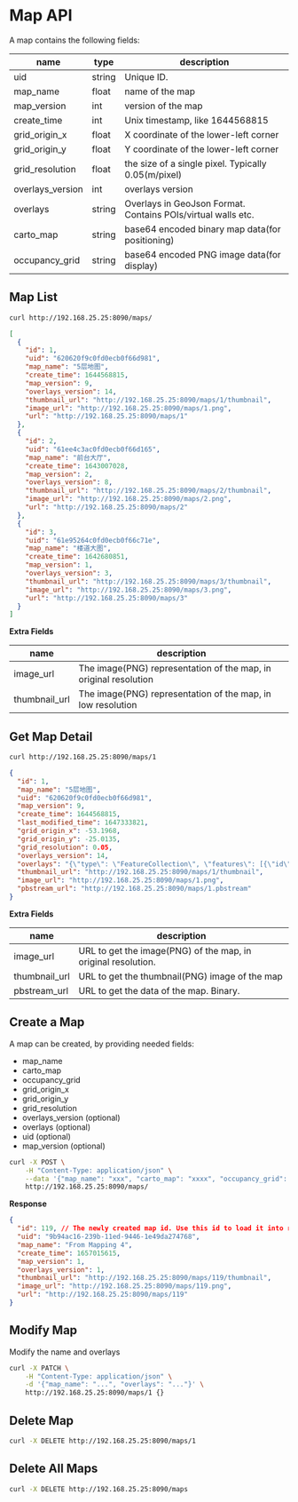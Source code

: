 # Map API

A map contains the following fields:

| name             | type   | description                                                  |
| ---------------- | ------ | ------------------------------------------------------------ |
| uid              | string | Unique ID.                                                   |
| map_name         | float  | name of the map                                              |
| map_version      | int    | version of the map                                           |
| create_time      | int    | Unix timestamp, like 1644568815                              |
| grid_origin_x    | float  | X coordinate of the lower-left corner                        |
| grid_origin_y    | float  | Y coordinate of the lower-left corner                        |
| grid_resolution  | float  | the size of a single pixel. Typically 0.05(m/pixel)          |
| overlays_version | int    | overlays version                                             |
| overlays         | string | Overlays in GeoJson Format. Contains POIs/virtual walls etc. |
| carto_map        | string | base64 encoded binary map data(for positioning)              |
| occupancy_grid   | string | base64 encoded PNG image data(for display)                   |

## Map List

```bash
curl http://192.168.25.25:8090/maps/
```

```json
[
  {
    "id": 1,
    "uid": "620620f9c0fd0ecb0f66d981",
    "map_name": "5层地图",
    "create_time": 1644568815,
    "map_version": 9,
    "overlays_version": 14,
    "thumbnail_url": "http://192.168.25.25:8090/maps/1/thumbnail",
    "image_url": "http://192.168.25.25:8090/maps/1.png",
    "url": "http://192.168.25.25:8090/maps/1"
  },
  {
    "id": 2,
    "uid": "61ee4c3ac0fd0ecb0f66d165",
    "map_name": "前台大厅",
    "create_time": 1643007028,
    "map_version": 2,
    "overlays_version": 8,
    "thumbnail_url": "http://192.168.25.25:8090/maps/2/thumbnail",
    "image_url": "http://192.168.25.25:8090/maps/2.png",
    "url": "http://192.168.25.25:8090/maps/2"
  },
  {
    "id": 3,
    "uid": "61e95264c0fd0ecb0f66c71e",
    "map_name": "楼道大图",
    "create_time": 1642680851,
    "map_version": 1,
    "overlays_version": 3,
    "thumbnail_url": "http://192.168.25.25:8090/maps/3/thumbnail",
    "image_url": "http://192.168.25.25:8090/maps/3.png",
    "url": "http://192.168.25.25:8090/maps/3"
  }
]
```

**Extra Fields**

| name          | description                                                      |
| ------------- | ---------------------------------------------------------------- |
| image_url     | The image(PNG) representation of the map, in original resolution |
| thumbnail_url | The image(PNG) representation of the map, in low resolution      |

## Get Map Detail

```bash
curl http://192.168.25.25:8090/maps/1
```

```json
{
  "id": 1,
  "map_name": "5层地图",
  "uid": "620620f9c0fd0ecb0f66d981",
  "map_version": 9,
  "create_time": 1644568815,
  "last_modified_time": 1647333821,
  "grid_origin_x": -53.1968,
  "grid_origin_y": -25.0135,
  "grid_resolution": 0.05,
  "overlays_version": 14,
  "overlays": "{\"type\": \"FeatureCollection\", \"features\": [{\"id\": ...",
  "thumbnail_url": "http://192.168.25.25:8090/maps/1/thumbnail",
  "image_url": "http://192.168.25.25:8090/maps/1.png",
  "pbstream_url": "http://192.168.25.25:8090/maps/1.pbstream"
}
```

**Extra Fields**

| name          | description                                                   |
| ------------- | ------------------------------------------------------------- |
| image_url     | URL to get the image(PNG) of the map, in original resolution. |
| thumbnail_url | URL to get the thumbnail(PNG) image of the map                |
| pbstream_url  | URL to get the data of the map. Binary.                       |

## Create a Map

A map can be created, by providing needed fields:

* map_name
* carto_map
* occupancy_grid
* grid_origin_x
* grid_origin_y
* grid_resolution
* overlays_version (optional)
* overlays (optional)
* uid (optional)
* map_version (optional)

```bash
curl -X POST \
    -H "Content-Type: application/json" \
    --data '{"map_name": "xxx", "carto_map": "xxxx", "occupancy_grid": "xxx" ...}' \
    http://192.168.25.25:8090/maps/
```

**Response**

```json
{
  "id": 119, // The newly created map id. Use this id to load it into robot.
  "uid": "9b94ac16-239b-11ed-9446-1e49da274768",
  "map_name": "From Mapping 4",
  "create_time": 1657015615,
  "map_version": 1,
  "overlays_version": 1,
  "thumbnail_url": "http://192.168.25.25:8090/maps/119/thumbnail",
  "image_url": "http://192.168.25.25:8090/maps/119.png",
  "url": "http://192.168.25.25:8090/maps/119"
}
```

## Modify Map

Modify the name and overlays

```bash
curl -X PATCH \
    -H "Content-Type: application/json" \
    -d '{"map_name": "...", "overlays": "..."}' \
    http://192.168.25.25:8090/maps/1 {}
```

## Delete Map

```bash
curl -X DELETE http://192.168.25.25:8090/maps/1
```

## Delete All Maps

```bash
curl -X DELETE http://192.168.25.25:8090/maps
```
